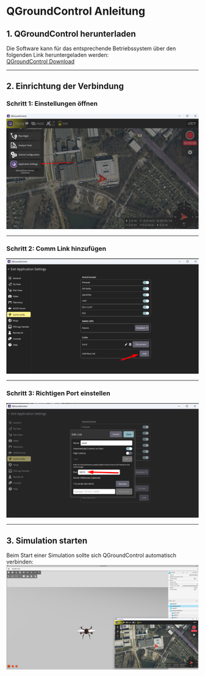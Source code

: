 # QGroundControl Anleitung

## 1. QGroundControl herunterladen

Die Software kann für das entsprechende Betriebssystem über den folgenden Link heruntergeladen werden:  
[QGroundControl Download](https://docs.qgroundcontrol.com/master/en/qgc-user-guide/getting_started/download_and_install.html)

---

## 2. Einrichtung der Verbindung

### **Schritt 1: Einstellungen öffnen**  
![Einstellungen Öffnen](img/QGC_Einrichtung1.png)

---

### **Schritt 2: Comm Link hinzufügen**  
![Comm Link hinzufügen](img/QGC_Einrichtung2.png)

---

### **Schritt 3: Richtigen Port einstellen**  
![Port einstellen](img/QGC_Einrichtung3.png)

---

## 3. Simulation starten

Beim Start einer Simulation sollte sich QGroundControl automatisch verbinden:  
![Ergebnis](img/QGC_Einrichtung4.png)